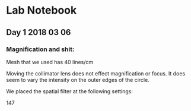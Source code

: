 # Lab Notebook 
## Day 1 2018 03 06
### Magnification and shit:



Mesh that we used has 40 lines/cm

Moving the collimator lens does not effect magnification or focus. It does seem to vary the intensity on the outer edges of the circle. 

We placed the spatial filter at the following settings:

147

<!--stackedit_data:
eyJoaXN0b3J5IjpbLTEwMzkwNTk5ODVdfQ==
-->